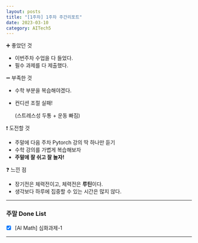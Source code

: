 ```yaml
---
layout: posts
title: "[1주차] 1주차 주간리포트"
date: 2023-03-10
category: AITech5
---
```


➕ 좋았던 것

- 이번주차 수업을 다 들었다.
- 필수 과제를 다 제출했다.


➖ 부족한 것

- 수학 부분을 복습해야겠다.
- 컨디션 조절 실패!
    
    (스트레스성 두통 + 운동 빠짐)
    

❗ 도전할 것

- 주말에 다음 주차 Pytorch 강의 딱 하나만 듣기
- 수학 강의를 가볍게 복습해보자
- **주말에 잘 쉬고 잘 놀자!**

❓ 느낀 점

- 장기전은 체력전이고, 체력전은 **루틴**이다.
- 생각보다 하루에 집중할 수 있는 시간은 많지 않다.

---

### 주말 Done List

- [x]  [AI Math] 심화과제-1

---
